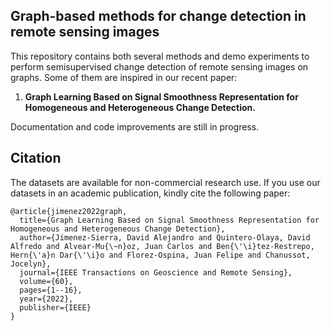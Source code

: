 ## Graph-based methods for change detection in remote sensing images

This repository contains both several methods and demo experiments to perform semisupervised change detection of remote sensing images on graphs. Some of them are inspired in our recent paper: 

1. **Graph Learning Based on Signal Smoothness Representation for Homogeneous and Heterogeneous Change Detection.**

Documentation and code improvements are still in progress. 

## Citation

The datasets are available for non-commercial research use. If you use our datasets in an academic publication, kindly cite the following paper:
```
@article{jimenez2022graph,
  title={Graph Learning Based on Signal Smoothness Representation for Homogeneous and Heterogeneous Change Detection},
  author={Jimenez-Sierra, David Alejandro and Quintero-Olaya, David Alfredo and Alvear-Mu{\~n}oz, Juan Carlos and Ben{\'\i}tez-Restrepo, Hern{\'a}n Dar{\'\i}o and Florez-Ospina, Juan Felipe and Chanussot, Jocelyn},
  journal={IEEE Transactions on Geoscience and Remote Sensing},
  volume={60},
  pages={1--16},
  year={2022},
  publisher={IEEE}
}
```
